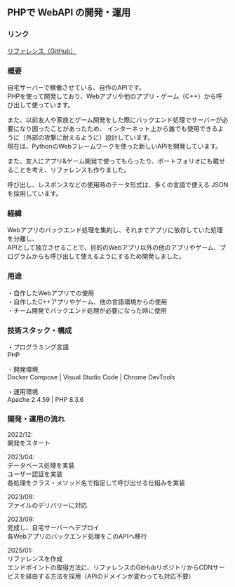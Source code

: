 ## PHPで WebAPI の開発・運用

### リンク

[リファレンス（GitHub）](https://github.com/kanaaa224/home-server-web-api)

### 概要

自宅サーバーで稼働させている、自作のAPIです。  
PHPを使って開発しており、Webアプリや他のアプリ・ゲーム（C++）から呼び出して使っています。

また、以前友人や家族とゲーム開発をした際にバックエンド処理でサーバーが必要になり困ったことがあったため、
インターネット上から誰でも使用できるように（外部の攻撃に耐えるように）設計しています。  
現在は、PythonのWebフレームワークを使った新しいAPIを開発しています。

また、友人にアプリ&ゲーム開発で使ってもらったり、ポートフォリオにも載せることを考え、リファレンスも作りました。

呼び出し、レスポンスなどの使用時のテータ形式は、多くの言語で使える JSON を採用しています。

### 経緯

Webアプリのバックエンド処理を集約し、それまでアプリに依存していた処理を分離し、  
APIとして独立させることで、目的のWebアプリ以外の他のアプリやゲーム、プログラムからも呼び出して使えるようにするため開発しました。

### 用途

・自作したWebアプリでの使用  
・自作したC++アプリやゲーム、他の言語環境からの使用  
・チーム開発でバックエンド処理が必要になった時に使用

### 技術スタック・構成

・プログラミング言語  
PHP

・開発環境  
Docker Compose | Visual Studio Code | Chrome DevTools

・運用環境  
Apache 2.4.59 | PHP 8.3.6

### 開発・運用の流れ

2022/12:  
開発をスタート

2023/04:  
データベース処理を実装  
ユーザー認証を実装  
各処理をクラス・メソッド名で指定して呼び出せる仕組みを実装

2023/08:  
ファイルのデリバリーに対応

2023/09:  
完成し、自宅サーバーへデプロイ  
各Webアプリのバックエンド処理をこのAPIへ移行

2025/01:  
リファレンスを作成  
エンドポイントの取得方法に、リファレンスのGitHubリポジトリからCDNサービスを経由する方法を採用（APIのドメインが変わっても対応不要）